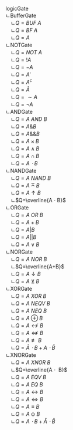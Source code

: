 logicGate  
ㄴBufferGate  
　ㄴ$Q=BUF\ A$  
　ㄴ$Q=BF\ A$  
　ㄴ$Q=A$  
ㄴNOTGate  
　ㄴ$Q=NOT\ A$  
　ㄴ$Q=!A$  
　ㄴ$Q=-A$  
　ㄴ$Q=A'$  
　ㄴ$Q=A^c$  
　ㄴ$Q=\bar{A}$  
　ㄴ$Q=\sim A$  
　ㄴ$Q=¬A$  
ㄴANDGate  
　ㄴ$Q=A\ AND\ B$  
　ㄴ$Q=A\& B$  
　ㄴ$Q=A\&\& B$  
　ㄴ$Q=A×B$  
　ㄴ$Q=A∧B$  
　ㄴ$Q=A∩B$  
　ㄴ$Q=AㆍB$  
ㄴNANDGate  
　ㄴ$Q=A\ NAND\ B$  
　ㄴ$Q=A \barwedge B$  
　ㄴ$Q=A↑B$  
　ㄴ$Q=\overline{AㆍB}$  
ㄴORGate  
　ㄴ$Q=A\ OR\ B$  
　ㄴ$Q=A + B$  
　ㄴ$Q=A |  B$  
　ㄴ$Q=A || B$  
　ㄴ$Q=A∨B$  
ㄴNORGate  
　ㄴ$Q=A\ NOR\ B$  
　ㄴ$Q=\overline{A+B}$  
　ㄴ$Q=A↓B$  
　ㄴ$Q=A\veebar B$  
ㄴXORGate  
　ㄴ$Q=A\ XOR\ B$  
　ㄴ$Q=A\ NEQV\ B$  
　ㄴ$Q=A\ NEQ\ B$  
　ㄴ$Q=A\oplus B$  
　ㄴ$Q=A\nleftrightarrow B$  
　ㄴ$Q=A\nLeftrightarrow B$  
　ㄴ$Q=A\not\equiv B$  
　ㄴ$Q=\bar{A}ㆍB +  Aㆍ\bar{B}$  
ㄴXNORGate  
　ㄴ$Q=A\ XNOR\ B$  
　ㄴ$Q=\overline{Aㆍ B}$  
　ㄴ$Q=A\ EQV\ B$  
　ㄴ$Q=A\ EQ\ B$  
　ㄴ$Q=A\leftrightarrow B$  
　ㄴ$Q=A\Leftrightarrow B$  
　ㄴ$Q=A\equiv B$  
　ㄴ$Q=A\odot B$  
　ㄴ$Q=AㆍB+ \bar{A}ㆍ\bar{B}$  